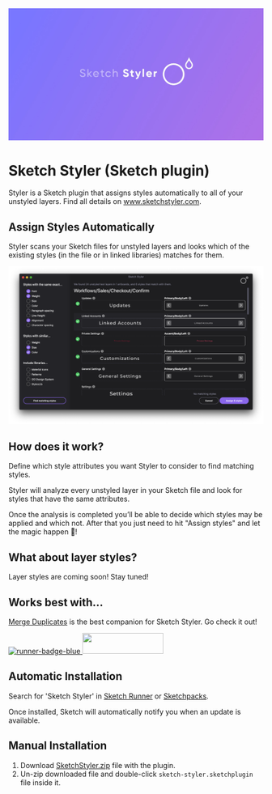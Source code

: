 <img src="https://github.com/oodesign/sketch-styler/blob/master/resources/images/Hero.jpg" alt="Sketch Styler logo"/>

# Sketch Styler (Sketch plugin)

Styler is a Sketch plugin that assigns styles automatically to all of your unstyled layers. Find all details on www.sketchstyler.com. 

## Assign Styles Automatically

Styler scans your Sketch files for unstyled layers and looks which of the existing styles (in the file or in linked libraries) matches for them.

<img src="https://github.com/oodesign/sketch-styler/blob/master/resources/images/Sketch%20Styler.png" alt="Sketch Styler UI"/>

## How does it work?

Define which style attributes you want Styler to consider to find matching styles.

Styler will analyze every unstyled layer in your Sketch file and look for styles that have the same attributes.

Once the analysis is completed you’ll be able to decide which styles may be applied and which not. After that you just need to hit "Assign styles" and let the magic happen 🎩!

## What about layer styles?
Layer styles are coming soon! Stay tuned!


## Works best with...

<a href="http://www.mergeduplicates.com">Merge Duplicates</a> is the best companion for Sketch Styler. Go check it out!



<a href="http://bit.ly/SketchRunnerWebsite">
	<img width="160" height="41" src="http://bit.ly/RunnerBadgeBlue" alt="runner-badge-blue">
</a>

<a href="https://sketchpacks.com/oodesign/sketch-styler/install">
	<img width="160" height="41" src="http://sketchpacks-com.s3.amazonaws.com/assets/badges/sketchpacks-badge-install.png" >
</a>


## Automatic Installation

Search for 'Sketch Styler' in [Sketch Runner](http://sketchrunner.com/) or [Sketchpacks](https://sketchpacks.com/).

Once installed, Sketch will automatically notify you when an update is available.

## Manual Installation

1. Download [SketchStyler.zip](https://github.com/oodesign/sketch-styler/releases/download/v1.2.1/sketch-styler.sketchplugin.zip) file with the plugin.
2. Un-zip downloaded file and double-click `sketch-styler.sketchplugin` file inside it.

